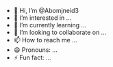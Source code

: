 
<meta name="google-adsense-account" content="ca-pub-3325419563572070">


<script async src="https://pagead2.googlesyndication.com/pagead/js/adsbygoogle.js?client=ca-pub-3325419563572070"
     crossorigin="anonymous"></script>
- 👋 Hi, I’m @Abomjneid3
- 👀 I’m interested in ...
- 🌱 I’m currently learning ...
- 💞️ I’m looking to collaborate on ...
- 📫 How to reach me ...
- 😄 Pronouns: ...
- ⚡ Fun fact: ...

<!---
Abomjneid3/Abomjneid3 is a ✨ special ✨ repository because its `README.md` (this file) appears on your GitHub profile.
You can click the Preview link to take a look at your changes.
--->

